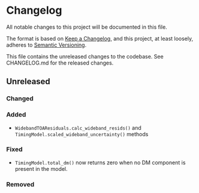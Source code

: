# Changelog
All notable changes to this project will be documented in this file.

The format is based on [Keep a Changelog](https://keepachangelog.com/en/1.0.0/),
and this project, at least loosely, adheres to [Semantic Versioning](https://semver.org/spec/v2.0.0.html).

This file contains the unreleased changes to the codebase. See CHANGELOG.md for
the released changes.

## Unreleased
### Changed
### Added
- `WidebandTOAResiduals.calc_wideband_resids()` and `TimingModel.scaled_wideband_uncertainty()` methods
### Fixed
- `TimingModel.total_dm()` now returns zero when no DM component is present in the model.
### Removed
